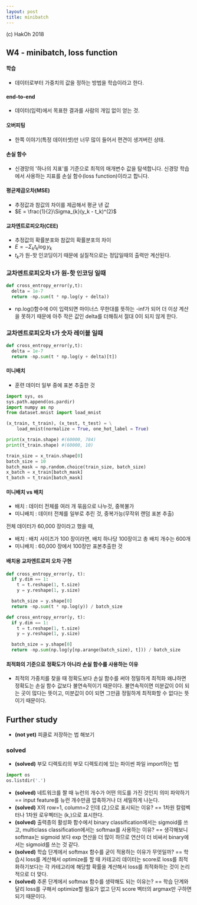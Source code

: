 ```yaml
---
layout: post
title: minibatch
---
```


(c) HakOh 2018

## W4 - minibatch, loss function

#### 학습
- 데이터로부터 가중치의 값을 정하는 방법을 학습이라고 한다.

#### end-to-end
- 데이터(입력)에서 목표한 결과를 사람의 개입 없이 얻는 것.

#### 오버피팅
- 한쪽 이야기(특정 데이터셋)만 너무 많이 들어서 편견이 생겨버린 상태.

#### 손실 함수
- 신경망의 '하나의 지표'를 기준으로 최적의 매개변수 값을 탐색합니다. 신경망 학습에서 사용하는 지표를 손실 함수(loss function)이라고 합니다.

#### 평균제곱오차(MSE)
- 추정값과 참값의 차이를 제곱해서 평균 낸 값
- $E = \frac{1}{2}\Sigma_{k}(y_k - t_k)^(2)$

#### 교차엔트로피오차(CEE)
- 추정값의 확률분포와 참값의 확률분포의 차이
- $E = -\Sigma_{k}t_{k}\log{y_k}$
- $t_k$가 원-핫 인코딩이기 때문에 실질적으로는 정답일때의 출력만 계산된다.


### 교차엔트로피오차 t가 원-핫 인코딩 일때
```python
def cross_entropy_error(y,t):
  delta = 1e-7
  return -np.sum(t * np.log(y + delta))
```
- np.log()함수에 0이 입력되면 마이너스 무한대를 뜻하는 -inf가 되어 더 이상 계산을 못하기 때문에 아주 작은 값인 delta를 더해줘서 절대 0이 되지 않게 한다.

### 교차엔트로피오차 t가 숫자 레이블 일때
```python
def cross_entropy_error(y,t):
  delta = 1e-7
  return -np.sum(t * np.log(y + delta)[t])
```

#### 미니배치
- 훈련 데이터 일부 중에 표본 추출한 것

```python
import sys, os
sys.path.append(os.pardir)
import numpy as np
from dataset.mnist import load_mnist

(x_train, t_train), (x_test, t_test) = \
    load_mnist(normalize = True, one_hot_label = True)

print(x_train.shape) #(60000, 784)
print(t_train.shape) #(60000, 10)

train_size = x_train.shape[0]
batch_size = 10
batch_mask = np.random.choice(train_size, batch_size)
x_batch = x_train[batch_mask]
t_batch = t_train[batch_mask]
```

#### 미니배치 vs 배치
- 배치 : 데이터 전체를 여러 개 묶음으로 나누것, 중복불가
- 미니배치 : 데이터 전체를 일부로 추린 것, 중복가능(무작위 랜덤 표본 추출)

전체 데이터가 60,000 장이라고 했을 때,
- 배치 : 배치 사이즈가 100 장이라면, 배치 하나당 100장이고 총 배치 개수는 600개
- 미니배치 : 60,000 장에서 100장만 표본추출한 것
#### 배치용 교차엔트로피 오차 구현

```python
def cross_entropy_error(y, t):
  if y.dim == 1:
    t = t.reshape(1, t.size)
    y = y.reshape(1, y.size)

  batch_size = y.shape[0]
  return -np.sum(t * np.log(y)) / batch_size
```

```python
def cross_entropy_error(y, t):
  if y.dim == 1:
    t = t.reshape(1, t.size)
    y = y.reshape(1, y.size)

  batch_size = y.shape[0]
  return -np.sum(np.log(y[np.arange(batch_size), t])) / batch_size
```

#### 최적화의 기준으로 정확도가 아니라 손실 함수를 사용하는 이유
- 최적의 가중치를 찾을 때 정확도보다 손실 함수를 써야 정밀하게 최적화
왜냐하면 정확도는 손실 함수 값보다 불연속적이기 때문이다.
불연속적이면 미분값이 0이 되는 곳이 많다는 뜻이고, 미분값이 0이 되면 그만큼 정밀하게 최적화할 수 없다는 뜻이기 때문이다.



## Further study

+ **(not yet)** 피클로 저장하는 법 해보기

### solved
+ **(solved)** 부모 디렉토리의 부모 디렉토리에 있는 파이썬 파일 import하는 법  
```python
import os
os.listdir('.')
```
+ **(solved)** 네트워크를 짤 때 뉴런의 개수가 어떤 의도를 가진 것인지 의미 파악하기 == input feature를 뉴런 개수만큼 압축하거나 더 세밀하게 나눈다.
+ **(solved)** X의 row=1, column=2 인데 (2,)으로 표시되는 이유? == 1차원 칼럼벡터나 1차원 로우벡터는 (k,)으로 표시한다.
+ **(solved)** 출력층의 활성화 함수에서 binary classification에서는 sigmoid를 쓰고, multiclass classification에서는 softmax를 사용하는 이유? == 생각해보니 softmax는 sigmoid 보다 exp 연산을 더 많이 하므로 연산이 더 비싸서 binary에서는 sigmoid를 쓰는 것 같다.
+ **(solved)** 학습 단계에서 softmax 함수를 굳이 적용하는 이유가 무엇일까? == 학습시 loss를 계산해서 optimize를 할 때 카테고리 데이터는 score로 loss를 최적화하기보다는 각 카테고리에 해당할 확률을 계산해서 loss를 최적화하는 것이 논리적으로 더 맞다.
+ **(solved)** 추론 단계에서 softmax 함수를 생략해도 되는 이유는? == 학습 단계와 달리 loss를 구해서 optimize할 필요가 없고 단지 score 벡터의 argmax만 구하면 되기 때문이다.
